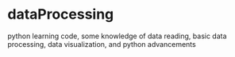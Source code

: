 # dataProcessing
python learning code, some knowledge of data reading, basic data processing, data visualization, and python advancements
